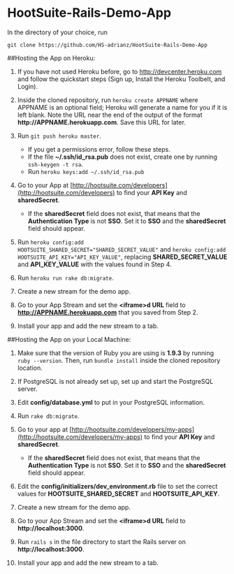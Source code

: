 HootSuite-Rails-Demo-App
========================

In the directory of your choice, run

`git clone https://github.com/HS-adrianz/HootSuite-Rails-Demo-App`

##Hosting the App on Heroku:

1. If you have not used Heroku before, go to http://devcenter.heroku.com and follow the quickstart steps (Sign up, Install the Heroku Toolbelt, and Login).

2. Inside the cloned repository, run `heroku create APPNAME` where APPNAME is an optional field; Heroku will generate a name for you if it is left blank. Note the URL near the end of the output of the format **http:\/\/APPNAME.herokuapp.com**. Save this URL for later.

3. Run `git push heroku master`.
    * If you get a permissions error, follow these steps.
    * If the file **~/.ssh/id_rsa.pub** does not exist, create one by running `ssh-keygen -t rsa`.
    * Run `heroku keys:add ~/.ssh/id_rsa.pub`

4. Go to your App at [http://hootsuite.com/developers](http://hootsuite.com/developers) to find your **API Key** and **sharedSecret**.
    * If the **sharedSecret** field does not exist, that means that the **Authentication Type** is not **SSO**. Set it to **SSO** and the **sharedSecret** field should appear.

5. Run `heroku config:add HOOTSUITE_SHARED_SECRET="SHARED_SECRET_VALUE"` and `heroku config:add HOOTSUITE_API_KEY="API_KEY_VALUE"`, replacing **SHARED\_SECRET\_VALUE** and **API\_KEY\_VALUE** with the values found in Step 4.

6. Run `heroku run rake db:migrate`.

7. Create a new stream for the demo app.

8. Go to your App Stream and set the **&lt;iframe&gt;d URL** field to **http://APPNAME.herokuapp.com** that you saved from Step 2.

9. Install your app and add the new stream to a tab.

##Hosting the App on your Local Machine:

1. Make sure that the version of Ruby you are using is **1.9.3** by running `ruby --version`. Then, run `bundle install` inside the cloned repository location.

2. If PostgreSQL is not already set up, set up and start the PostgreSQL server. 

3. Edit **config/database.yml** to put in your PostgreSQL information.

4. Run `rake db:migrate`.

5. Go to your app at [http://hootsuite.com/developers/my-apps](http://hootsuite.com/developers/my-apps) to find your **API Key** and **sharedSecret**.
    * If the **sharedSecret** field does not exist, that means that the **Authentication Type** is not **SSO**. Set it to **SSO** and the **sharedSecret** field should appear.

6. Edit the **config/initializers/dev_environment.rb** file to set the correct values for **HOOTSUITE\_SHARED\_SECRET** and **HOOTSUITE\_API\_KEY**.

7. Create a new stream for the demo app.

8. Go to your App Stream and set the **&lt;iframe&gt;d URL** field to **http://localhost:3000**.

9. Run `rails s` in the file directory to start the Rails server on **http://localhost:3000**.

10. Install your app and add the new stream to a tab.
